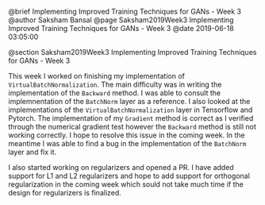 @brief Implementing Improved Training Techniques for GANs - Week 3
@author Saksham Bansal
@page Saksham2019Week3 Implementing Improved Training Techniques for GANs - Week 3
@date 2019-06-18 03:05:00

@section Saksham2019Week3 Implementing Improved Training Techniques for GANs - Week 3

This week I worked on finishing my implementation of `VirtualBatchNormalization`. The main difficulty was in writing the implementation of the `Backward` method. I was able to consult the implemnentation of the `BatchNorm` layer as a reference. I also looked at the implementations of the `VirtualBatchNormalization` layer in Tensorflow and Pytorch. The implementation of my `Gradient` method is correct as I verified through the numerical gradient test however the `Backward` method is still not working correctly. I hope to resolve this issue in the coming week. In the meantime I was able to find a bug in the implementation of the `BatchNorm` layer and fix it.

I also started working on regularizers and opened a PR. I have added support for L1 and L2 regularizers and hope to add support for orthogonal regularization in the coming week which sould not take much time if the design for regularizers is finalized.
